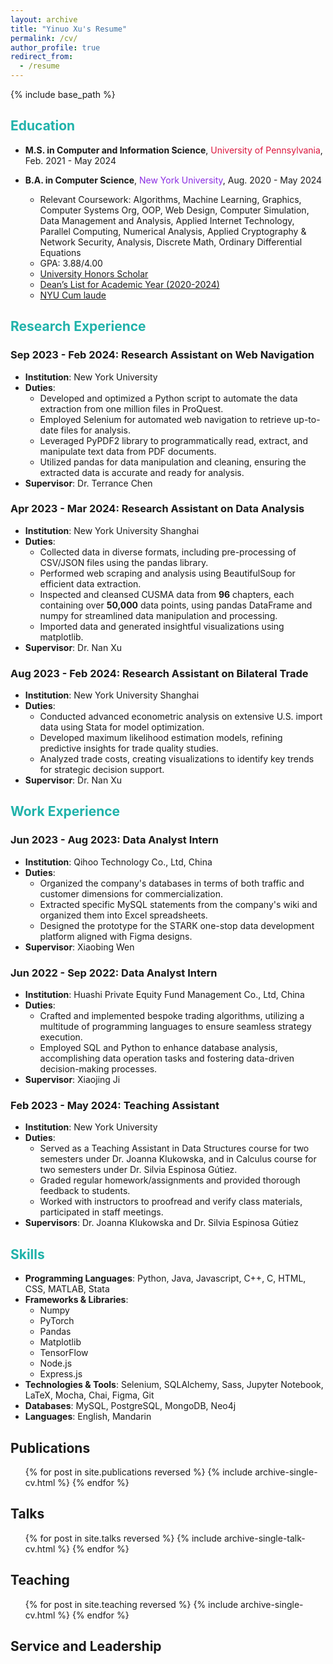 ```yaml
---
layout: archive
title: "Yinuo Xu's Resume"
permalink: /cv/
author_profile: true
redirect_from:
  - /resume
---
```


{% include base_path %}

## <span style="color:lightseagreen;">  Education </span>
* **M.S. in Computer and Information Science**, <span style="color:crimson;">University of Pennsylvania</span>, Feb. 2021 - May 2024

* **B.A. in Computer Science**, <span style="color:blueviolet;">New York University</span>, Aug. 2020 - May 2024
  * Relevant Coursework: Algorithms, Machine Learning, Graphics, Computer Systems Org, OOP, Web Design, Computer Simulation, Data Management and Analysis, Applied Internet Technology, Parallel Computing, Numerical Analysis, Applied Cryptography & Network Security, Analysis, Discrete Math, Ordinary Differential Equations
  * GPA: 3.88/4.00
  * [University Honors Scholar](https://www.nyu.edu/students/student-information-and-resources/registration-records-and-graduation/graduation-and-diplomas/graduation-honors.html#university_honors)
  * [Dean’s List for Academic Year (2020-2024)](https://steinhardt.nyu.edu/current-students/student-funding-awards-and-honors/undergraduate-honors-and-awards/deans-lists)
  * [NYU Cum laude](https://www.nyu.edu/students/student-information-and-resources/registration-records-and-graduation/graduation-and-diplomas/graduation-honors.html)


## <span style="color:lightseagreen;">Research Experience</span>

### Sep 2023 - Feb 2024: Research Assistant on Web Navigation
* **Institution**: New York University
* **Duties**:
  * Developed and optimized a Python script to automate the data extraction from one million files in ProQuest.
  * Employed Selenium for automated web navigation to retrieve up-to-date files for analysis.
  * Leveraged PyPDF2 library to programmatically read, extract, and manipulate text data from PDF documents.
  * Utilized pandas for data manipulation and cleaning, ensuring the extracted data is accurate and ready for analysis.
* **Supervisor**: Dr. Terrance Chen

### Apr 2023 - Mar 2024: Research Assistant on Data Analysis
* **Institution**: New York University Shanghai
* **Duties**:
  * Collected data in diverse formats, including pre-processing of CSV/JSON files using the pandas library.
  * Performed web scraping and analysis using BeautifulSoup for efficient data extraction.
  * Inspected and cleansed CUSMA data from **96** chapters, each containing over **50,000** data points, using pandas DataFrame and numpy for streamlined data manipulation and processing.
  * Imported data and generated insightful visualizations using matplotlib.
* **Supervisor**: Dr. Nan Xu

### Aug 2023 - Feb  2024: Research Assistant on Bilateral Trade
* **Institution**: New York University Shanghai
* **Duties**:
  * Conducted advanced econometric analysis on extensive U.S. import data using Stata for model optimization.
  * Developed maximum likelihood estimation models, refining predictive insights for trade quality studies.
  * Analyzed trade costs, creating visualizations to identify key trends for strategic decision support.
* **Supervisor**: Dr. Nan Xu

## <span style="color:lightseagreen;">Work Experience</span>

### Jun 2023 - Aug 2023: Data Analyst Intern
* **Institution**: Qihoo Technology Co., Ltd, China
* **Duties**:
  * Organized the company's databases in terms of both traffic and customer dimensions for commercialization.
  * Extracted specific MySQL statements from the company's wiki and organized them into Excel spreadsheets.
  * Designed the prototype for the STARK one-stop data development platform aligned with Figma designs.
* **Supervisor**: Xiaobing Wen

### Jun 2022 - Sep 2022: Data Analyst Intern
* **Institution**: Huashi Private Equity Fund Management Co., Ltd, China
* **Duties**:
  * Crafted and implemented bespoke trading algorithms, utilizing a multitude of programming languages to ensure seamless strategy execution.
  * Employed SQL and Python to enhance database analysis, accomplishing data operation tasks and fostering data-driven decision-making processes.
* **Supervisor**: Xiaojing Ji

### Feb 2023 - May 2024: Teaching Assistant
* **Institution**: New York University
* **Duties**:
  * Served as a Teaching Assistant in Data Structures course for two semesters under Dr. Joanna Klukowska, and in Calculus course for two semesters under Dr. Silvia Espinosa Gútiez.
  * Graded regular homework/assignments and provided thorough feedback to students.
  * Worked with instructors to proofread and verify class materials, participated in staff meetings.
* **Supervisors**: Dr. Joanna Klukowska and Dr. Silvia Espinosa Gútiez

## <span style="color:lightseagreen;">Skills</span>
* **Programming Languages**: Python, Java, Javascript, C++, C, HTML, CSS, MATLAB, Stata
* **Frameworks & Libraries**:
  * Numpy
  * PyTorch
  * Pandas
  * Matplotlib
  * TensorFlow
  * Node.js
  * Express.js
* **Technologies & Tools**: Selenium, SQLAlchemy, Sass, Jupyter Notebook, LaTeX, Mocha, Chai, Figma, Git
* **Databases**: MySQL, PostgreSQL, MongoDB, Neo4j
* **Languages**: English, Mandarin

## Publications
<ul>
  {% for post in site.publications reversed %}
    {% include archive-single-cv.html %}
  {% endfor %}
</ul>

## Talks
<ul>
  {% for post in site.talks reversed %}
    {% include archive-single-talk-cv.html %}
  {% endfor %}
</ul>

## Teaching
<ul>
  {% for post in site.teaching reversed %}
    {% include archive-single-cv.html %}
  {% endfor %}
</ul>

## Service and Leadership
